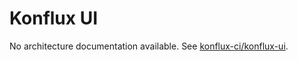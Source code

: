# Konflux UI

No architecture documentation available. See [konflux-ci/konflux-ui](https://github.com/konflux-ci/konflux-ui).
